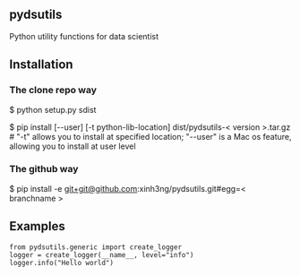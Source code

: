 ## pydsutils 

Python utility functions for data scientist

## Installation

### The clone repo way

$ python setup.py sdist

$ pip install [--user] [-t python-lib-location] dist/pydsutils-< version >.tar.gz  # "-t" allows you to install at specified location; "--user" is a Mac os feature, allowing you to install at user level

### The github way

$ pip install -e git+git@github.com:xinh3ng/pydsutils.git#egg=< branchname >

## Examples
```
from pydsutils.generic import create_logger
logger = create_logger(__name__, level="info")
logger.info("Hello world")
```
